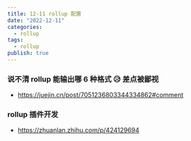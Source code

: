 ```yaml
---
title: 12-11 rollup 配置
date: "2022-12-11"
categories:
  - rollup
tags:
  - rollup
publish: true
---
```


### 说不清 rollup 能输出哪 6 种格式 😥 差点被鄙视

- https://juejin.cn/post/7051236803344334862#comment

### rollup 插件开发

- https://zhuanlan.zhihu.com/p/424129694
